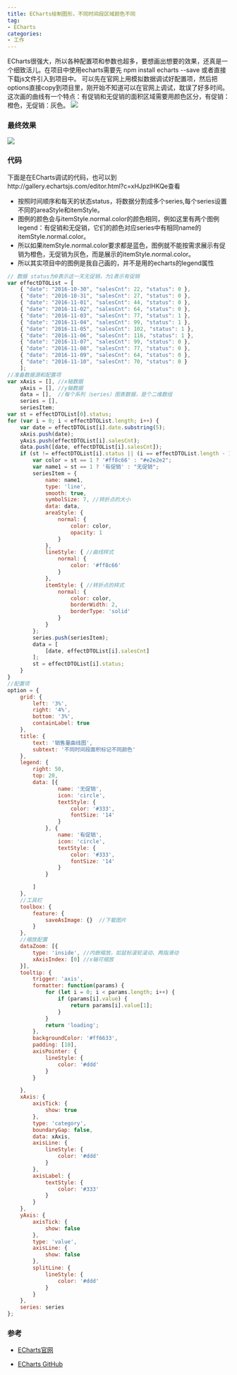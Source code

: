 ```yaml
---
title: ECharts绘制图形，不同时间段区域颜色不同
tag:
- ECharts
categories:
- 工作
---
```

ECharts很强大，所以各种配置项和参数也超多，要想画出想要的效果，还真是一个细致活儿。在项目中使用echarts需要先 npm install echarts --save 或者直接下载js文件引入到项目中。
可以先在官网上用模拟数据调试好配置项，然后把options直接copy到项目里，刚开始不知道可以在官网上调试，耽误了好多时间。
这次画的曲线有一个特点：有促销和无促销的面积区域需要用颜色区分，有促销：橙色，无促销：灰色。
![](/images/echarts/销售量曲线图.png)
<!-- more -->
### 最终效果
![](/images/echarts/QQ20161210-1@2x.png)
### 代码
下面是在ECharts调试的代码，也可以到http://gallery.echartsjs.com/editor.html?c=xHJpzlHKQe查看
- 按照时间顺序和每天的状态status，将数据分割成多个series,每个series设置不同的areaStyle和itemStyle。
- 图例的颜色会与itemStyle.normal.color的颜色相同，例如这里有两个图例legend：有促销和无促销，它们的颜色对应series中有相同name的itemStyle.normal.color。
- 所以如果itemStyle.normal.color要求都是蓝色，图例就不能按需求展示有促销为橙色，无促销为灰色，而是展示的itemStyle.normal.color。
- 所以其实项目中的图例是我自己画的，并不是用的echarts的legend属性
```javascript
// 数据 status为0表示这一天无促销，为1表示有促销
var effectDTOList = [
    { "date": "2016-10-30", "salesCnt": 22, "status": 0 }, 
    { "date": "2016-10-31", "salesCnt": 27, "status": 0 }, 
    { "date": "2016-11-01", "salesCnt": 44, "status": 0 }, 
    { "date": "2016-11-02", "salesCnt": 64, "status": 0 }, 
    { "date": "2016-11-03", "salesCnt": 77, "status": 1 }, 
    { "date": "2016-11-04", "salesCnt": 99, "status": 1 }, 
    { "date": "2016-11-05", "salesCnt": 102, "status": 1 }, 
    { "date": "2016-11-06", "salesCnt": 116, "status": 1 }, 
    { "date": "2016-11-07", "salesCnt": 99, "status": 0 }, 
    { "date": "2016-11-08", "salesCnt": 77, "status": 0 }, 
    { "date": "2016-11-09", "salesCnt": 64, "status": 0 }, 
    { "date": "2016-11-10", "salesCnt": 70, "status": 0 }
    ];
//准备数据源和配置项
var xAxis = [], //x轴数据
    yAxis = [], //y轴数据
    data = [],  //每个系列（series）图表数据，是个二维数组
    series = [], 
    seriesItem;
var st = effectDTOList[0].status;
for (var i = 0; i < effectDTOList.length; i++) {
    var date = effectDTOList[i].date.substring(5);
    xAxis.push(date);
    yAxis.push(effectDTOList[i].salesCnt);
    data.push([date, effectDTOList[i].salesCnt]);
    if (st != effectDTOList[i].status || (i == effectDTOList.length - 1)) {
        var color = st == 1 ? '#ff8c66' : "#e2e2e2";
        var name1 = st == 1 ? '有促销' : "无促销";
        seriesItem = {
            name: name1,
            type: 'line',
            smooth: true,
            symbolSize: 7, //转折点的大小
            data: data,
            areaStyle: {
                normal: {
                    color: color,
                    opacity: 1
                }
            },
            lineStyle: { //曲线样式
                normal: {
                    color: '#ff8c66'
                }
            },
            itemStyle: { //转折点的样式
                normal: {
                    color: color,
                    borderWidth: 2,
                    borderType: 'solid'
                }
            }
        };
        series.push(seriesItem);
        data = [
            [date, effectDTOList[i].salesCnt]
        ];
        st = effectDTOList[i].status;
    }
}
//配置项
option = {
    grid: {
        left: '3%',
        right: '4%',
        bottom: '3%',
        containLabel: true
    },
    title: {
        text: '销售量曲线图',
        subtext: '不同时间段面积标记不同颜色'
    },
    legend: {
        right: 50,
        top: 20,
        data: [{
                name: '无促销',
                icon: 'circle',
                textStyle: {
                    color: '#333',
                    fontSize: '14'
                }
            }, {
                name: '有促销',
                icon: 'circle',
                textStyle: {
                    color: '#333',
                    fontSize: '14'
                }
            }

        ]
    },
    //工具栏
    toolbox: {  
        feature: {
            saveAsImage: {}  //下载图片
        }
    },
    //缩放配置
    dataZoom: [{
        type: 'inside', //内嵌缩放，如鼠标滚轮滚动、两指滑动
        xAxisIndex: [0] //x轴可缩放
    }],
    tooltip: {
        trigger: 'axis',
        formatter: function(params) {
            for (let i = 0; i < params.length; i++) {
                if (params[i].value) {
                    return params[i].value[1];
                }
            }
            return 'loading';
        },
        backgroundColor: '#ff6633',
        padding: [10],
        axisPointer: {
            lineStyle: {
                color: '#ddd'
            }
        }

    },
    xAxis: {
        axisTick: {
            show: true
        },
        type: 'category',
        boundaryGap: false,
        data: xAxis,
        axisLine: {
            lineStyle: {
                color: '#ddd'
            }
        },
        axisLabel: {
            textStyle: {
                color: '#333'
            }
        }
    },
    yAxis: {
        axisTick: {
            show: false
        },
        type: 'value',
        axisLine: {
            show: false
        },
        splitLine: {
            lineStyle: {
                color: '#ddd'
            }
        }
    },
    series: series
};
```

### 参考

- [ECharts官网](http://echarts.baidu.com/tutorial.html)

- [ECharts GitHub](https://github.com/ecomfe/echarts)
